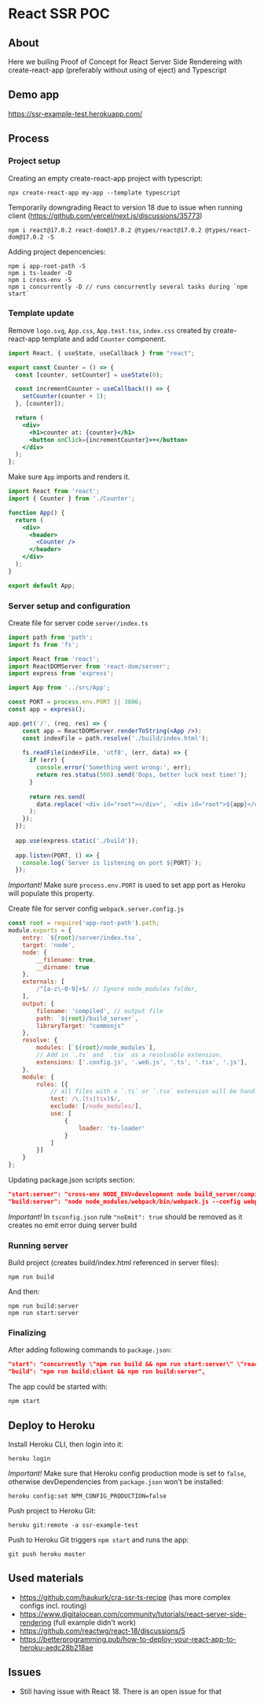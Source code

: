 # React SSR POC

## About

Here we builing Proof of Concept for React Server Side Rendereing with create-react-app (preferably without using of eject) and Typescript

## Demo app

https://ssr-example-test.herokuapp.com/

## Process

### Project setup

Creating an empty create-react-app project with typescript:
```shell
npx create-react-app my-app --template typescript
```

Temporarily downgrading React to version 18 due to issue when running client (https://github.com/vercel/next.js/discussions/35773)
```shell
npm i react@17.0.2 react-dom@17.0.2 @types/react@17.0.2 @types/react-dom@17.0.2 -S
```

Adding project depencencies:
```shell
npm i app-root-path -S
npm i ts-loader -D 
npm i cross-env -S
npm i concurrently -D // runs concurrently several tasks during `npm start`
```

### Template update

Remove `logo.svg`, `App.css`, `App.test.tsx`, `index.css` created by create-react-app template and add `Counter` component. 
```jsx
import React, { useState, useCallback } from "react";

export const Counter = () => {
  const [counter, setCounter] = useState(0);

  const incrementCounter = useCallback(() => {
    setCounter(counter + 1);
  }, [counter]);

  return (
    <div>
      <h1>counter at: {counter}</h1>
      <button onClick={incrementCounter}>+</button>
    </div>
  );
};
```

Make sure `App` imports and renders it.
```jsx
import React from 'react';
import { Counter } from './Counter';

function App() {
  return (
    <div>
      <header>
        <Counter />
      </header>
    </div>
  );
}

export default App;
```

### Server setup and configuration

Create file for server code `server/index.ts`
```jsx
import path from 'path';
import fs from 'fs';

import React from 'react';
import ReactDOMServer from 'react-dom/server';
import express from 'express';

import App from '../src/App';

const PORT = process.env.PORT || 3006;
const app = express();

app.get('/', (req, res) => {
    const app = ReactDOMServer.renderToString(<App />);
    const indexFile = path.resolve('./build/index.html');
  
    fs.readFile(indexFile, 'utf8', (err, data) => {
      if (err) {
        console.error('Something went wrong:', err);
        return res.status(500).send('Oops, better luck next time!');
      }
  
      return res.send(
        data.replace('<div id="root"></div>', `<div id="root">${app}</div>`)
      );
    });
  });
  
  app.use(express.static('./build'));
  
  app.listen(PORT, () => {
    console.log(`Server is listening on port ${PORT}`);
  });
```

*Important!* Make sure `process.env.PORT` is used to set app port as Heroku will populate this property.

Create file for server config `webpack.server.config.js`
```javascript
const root = require('app-root-path').path;
module.exports = {
    entry: `${root}/server/index.tsx`,
    target: 'node',
    node: {
        __filename: true,
        __dirname: true
    },
    externals: [
        /^[a-z\-0-9]+$/ // Ignore node_modules folder,
    ],
    output: {
        filename: 'compiled', // output file
        path: `${root}/build_server`,
        libraryTarget: "commonjs"
    },
    resolve: {
        modules: [`${root}/node_modules`],
        // Add in `.ts` and `.tsx` as a resolvable extension.
        extensions: ['.config.js', '.web.js', '.ts', '.tsx', '.js'],
    },
    module: {
        rules: [{
            // all files with a `.ts` or `.tsx` extension will be handled by `ts-loader`
            test: /\.(ts|tsx)$/,
            exclude: [/node_modules/],
            use: [
                {
                    loader: 'ts-loader'
                }
            ]
        }]
    }
};
```

Updating package.json scripts section:
```json
"start:server": "cross-env NODE_ENV=development node build_server/compiled",
"build:server": "node node_modules/webpack/bin/webpack.js --config webpack.server.config.js",
```

*Important!* In `tsconfig.json` rule `"noEmit": true` should be removed as it creates no emit error duing server build

### Running server

Build project (creates build/index.html referenced in server files):
```shell
npm run build
```

And then:
```shell
npm run build:server
npm run start:server
```

### Finalizing

After adding following commands to `package.json`:
```json
"start": "concurrently \"npm run build && npm run start:server\" \"react-scripts-ts start\"",
"build": "npm run build:client && npm run build:server",
```

The app could be started with:
```shell
npm start
```

## Deploy to Heroku
Install Heroku CLI, then login into it:
```shell
heroku login
```

*Important!* Make sure that Heroku config production mode is set to `false`, otherwise devDependencies from `package.json` won't be installed:
```shell
heroku config:set NPM_CONFIG_PRODUCTION=false
```

Push project to Heroku Git:
```shell
heroku git:remote -a ssr-example-test
```

Push to Heroku Git triggers `npm start` and runs the app:
```shell
git push heroku master
```

## Used materials

* https://github.com/haukurk/cra-ssr-ts-recipe (has more complex configs incl. routing)
* https://www.digitalocean.com/community/tutorials/react-server-side-rendering (full example didn't work)
* https://github.com/reactwg/react-18/discussions/5
* https://betterprogramming.pub/how-to-deploy-your-react-app-to-heroku-aedc28b218ae

## Issues

* Still having issue with React 18. There is an open issue for that

